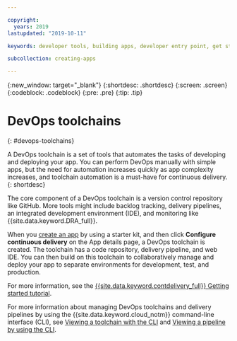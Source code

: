 ```yaml
---

copyright:
  years: 2019
lastupdated: "2019-10-11"

keywords: developer tools, building apps, developer entry point, get started coding, DevOps, toolchain

subcollection: creating-apps

---
```

{:new_window: target="_blank"}
{:shortdesc: .shortdesc}
{:screen: .screen}
{:codeblock: .codeblock}
{:pre: .pre}
{:tip: .tip}

# DevOps toolchains
{: #devops-toolchains}

A DevOps toolchain is a set of tools that automates the tasks of developing and deploying your app. You can perform DevOps manually with simple apps, but the need for automation increases quickly as app complexity increases, and toolchain automation is a must-have for continuous delivery.
{: shortdesc}

The core component of a DevOps toolchain is a version control repository like GitHub. More tools might include backlog tracking, delivery pipelines, an integrated development environment (IDE), and monitoring like {{site.data.keyword.DRA_full}}.

When you [create an app](/docs/apps?topic=creating-apps-getting-started) by using a starter kit, and then click **Configure continuous delivery** on the App details page, a DevOps toolchain is created. The toolchain has a code repository, delivery pipeline, and web IDE. You can then build on this toolchain to collaboratively manage and deploy your app to separate environments for development, test, and production.

For more information, see the [{{site.data.keyword.contdelivery_full}} Getting started tutorial](/docs/services/ContinuousDelivery?topic=ContinuousDelivery-getting-started).

For more information about managing DevOps toolchains and delivery pipelines by using the {{site.data.keyword.cloud_notm}} command-line interface (CLI), see [Viewing a toolchain with the CLI](/docs/services/ContinuousDelivery?topic=ContinuousDelivery-toolchains_getting_started#viewing-toolchain-cli) and [Viewing a pipeline by using the CLI](/docs/services/ContinuousDelivery?topic=ContinuousDelivery-pipeline-working#viewing-pipeline-cli).
